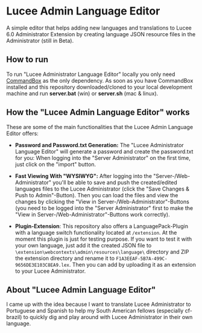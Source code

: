 # Lucee Admin Language Editor

A simple editor that helps adding new languages and translations to Lucee 6.0 Administrator Extension by creating language JSON resource files in the Administrator (still in Beta).

## How to run

To run "Lucee Administrator Language Editor" locally you only need [CommandBox](https://www.ortussolutions.com/products/commandbox) as the only dependency. As soon as you have CommandBox installed and this repository downloaded/cloned to your local development machine and run **server.bat** (win) or **server.sh** (mac & linux).

## How the "Lucee Admin Language Editor" works

These are some of the main functionalities that the Lucee Admin Language Editor offers:

- **Password and Password.txt Generation:** The "Lucee Administrator Language Editor" will generate a password and create the password.txt for you: When logging into the "Server Administrator" on the first time, just click on the "import" button. 

- **Fast Viewing With "WYSIWYG":** After logging into the "Server-/Web-Administrator" you'll be able to save and push the created/edited languages files to the Lucee Administrator (click the "Save Changes & Push to Admin"-Button). Then you can load the files and view the changes by clicking the "View in Server-/Web-Administrator"-Buttons (you need to be logged into the "Server Administrator" first to make the "View in Server-/Web-Administrator"-Buttons work correctly).

- **Plugin-Extension**: This repository also offers a LanguagePack-Plugin with a language switch functionality located at `/extension`. At the moment this plugin is just for testing purpose. If you want to test it with your own language, just add it the created JSON file to `\extension\webcontexts\admin\resources\language\` directory and ZIP the extension directory and rename it to `F1A3EEAF-5B7A-499C-9656DE3E103C8EA9.lex`. Then you can add by uploading it as an extension to your Lucee Administrator.

## About "Lucee Admin Language Editor"

I came up with the idea because I want to translate Lucee Administrator to Portuguese and Spanish to help my South American fellows (especially cf-brazil) to quickly dig and play around with Lucee Administrator in their own language.
